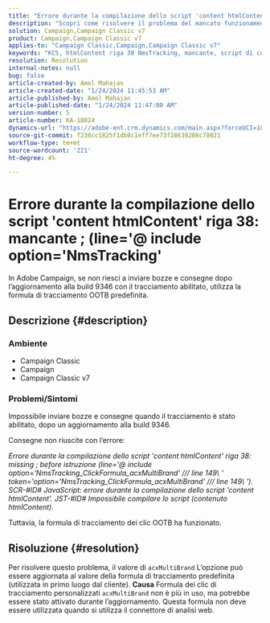 ```yaml
---
title: "Errore durante la compilazione dello script 'content htmlContent' riga 38: mancante ; (line='@ include option='NmsTracking'"
description: "Scopri come risolvere il problema del mancato funzionamento delle consegne in Adobe Campaign e dell’errore di compilazione. Utilizza la formula di tracciamento predefinita."
solution: Campaign,Campaign Classic v7
product: Campaign,Campaign Classic v7
applies-to: "Campaign Classic,Campaign,Campaign Classic v7"
keywords: "KCS, htmlContent riga 38 NmsTracking, mancante, script di compilazione, Campaign, Campaign Classic"
resolution: Resolution
internal-notes: null
bug: false
article-created-by: Amol Mahajan
article-created-date: "1/24/2024 11:45:53 AM"
article-published-by: Amol Mahajan
article-published-date: "1/24/2024 11:47:00 AM"
version-number: 5
article-number: KA-18024
dynamics-url: "https://adobe-ent.crm.dynamics.com/main.aspx?forceUCI=1&pagetype=entityrecord&etn=knowledgearticle&id=30a9f91f-aeba-ee11-a569-6045bd006e5a"
source-git-commit: f230cc1825f1db0c1eff7ee73f28639200c78021
workflow-type: tm+mt
source-wordcount: '221'
ht-degree: 4%

---
```


# Errore durante la compilazione dello script &#39;content htmlContent&#39; riga 38: mancante ; (line=&#39;@ include option=&#39;NmsTracking&#39;


In Adobe Campaign, se non riesci a inviare bozze e consegne dopo l’aggiornamento alla build 9346 con il tracciamento abilitato, utilizza la formula di tracciamento OOTB predefinita.

## Descrizione {#description}


### <b>Ambiente</b>

- Campaign Classic
- Campaign
- Campaign Classic v7




### <b>Problemi/Sintomi</b>

Impossibile inviare bozze e consegne quando il tracciamento è stato abilitato, dopo un aggiornamento alla build 9346.

Consegne non riuscite con l’errore:

*Errore durante la compilazione dello script &#39;content htmlContent&#39; riga 38: missing ; before istruzione (line=&#39;@ include option=&#39;NmsTracking_ClickFormula_acxMultiBrand&#39; /// line 149\ &#39; token=&#39;option=&#39;NmsTracking_ClickFormula_acxMultiBrand&#39; /// line 149\ &#39;). SCR-#ID# JavaScript: errore durante la compilazione dello script &#39;content htmlContent&#39;. JST-#ID# Impossibile compilare lo script (contenuto htmlContent).*

Tuttavia, la formula di tracciamento dei clic OOTB ha funzionato.


## Risoluzione {#resolution}


Per risolvere questo problema, il valore di `acxMultiBrand` L’opzione può essere aggiornata al valore della formula di tracciamento predefinita (utilizzata in primo luogo dal cliente).
<b>Causa</b>
Formula dei clic di tracciamento personalizzati `acxMultiBrand` non è più in uso, ma potrebbe essere stato attivato durante l’aggiornamento. Questa formula non deve essere utilizzata quando si utilizza il connettore di analisi web.






